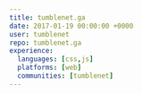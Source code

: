 ```yaml
---
title: tumblenet.ga
date: 2017-01-19 00:00:00 +0000
user: tumblenet
repo: tumblenet.ga
experience:
  languages: [css,js]
  platforms: [web]
  communities: [tumblenet]
---
```

